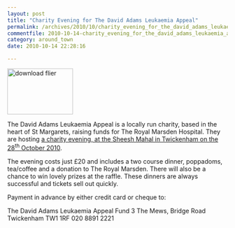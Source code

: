 ```yaml
---
layout: post
title: "Charity Evening for The David Adams Leukaemia Appeal"
permalink: /archives/2010/10/charity_evening_for_the_david_adams_leukaemia_appe.html
commentfile: 2010-10-14-charity_evening_for_the_david_adams_leukaemia_appe
category: around_town
date: 2010-10-14 22:28:16

---
```


<a href="/assets/images/2010/Sheesh_Mahal_invite.jpg" title="See larger version of - download flier"><img src="/assets/images/2010/Sheesh_Mahal_invite_thumb.jpg" width="150" height="105" alt="download flier" class="photo right" /></a>

The David Adams Leukaemia Appeal is a locally run charity, based in the heart of St Margarets, raising funds for The Royal Marsden Hospital. They are hosting [a charity evening, at the Sheesh Mahal in Twickenham on the 28<sup>th</sup> October 2010](/event/party/200705142574).

The evening costs just £20 and includes a two course dinner, poppadoms, tea/coffee and a donation to The Royal Marsden. There will also be a chance to win lovely prizes at the raffle. These dinners are always successful and tickets sell out quickly.

Payment in advance by either credit card or cheque to:

The David Adams Leukaemia Appeal Fund
3 The Mews,
Bridge Road
Twickenham
TW1 1RF
020 8891 2221
